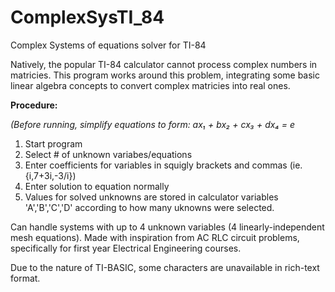 # ComplexSysTI_84
Complex Systems of equations solver for TI-84

Natively, the popular TI-84 calculator cannot process complex numbers in matricies. 
This program works around this problem, integrating some basic linear algebra concepts to convert complex matricies into real ones.


**Procedure:**

*(Before running, simplify equations to form: ax₁ + bx₂ + cx₃ + dx₄ = e*
1. Start program
2. Select # of unknown variabes/equations
3. Enter coefficients for variables in squigly brackets and commas (ie. {i,7+3i,-3/i})
4. Enter solution to equation normally
5. Values for solved unknowns are stored in calculator variables 'A','B','C','D' according to how many uknowns were selected.


Can handle systems with up to 4 unknown variables (4 linearly-independent mesh equations).
Made with inspiration from AC RLC circuit problems, specifically for first year Electrical Engineering courses.

Due to the nature of TI-BASIC, some characters are unavailable in rich-text format.
